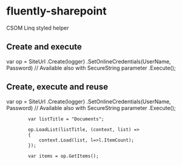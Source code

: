 # fluently-sharepoint
CSOM Linq styled helper 


## Create and execute
var op = SiteUrl
				.Create(logger)
				.SetOnlineCredentials(UserName, Password) // Available also with SecureString parameter
				.Execute();
        
## Create, execute and reuse
var op = SiteUrl
				.Create(logger)
				.SetOnlineCredentials(UserName, Password) // Available also with SecureString parameter
				.Execute();

			var listTitle = "Documents";

			op.LoadList(listTitle, (context, list) =>
			{
				context.Load(list, l=>l.ItemCount);
			});
			
			var items = op.GetItems();
